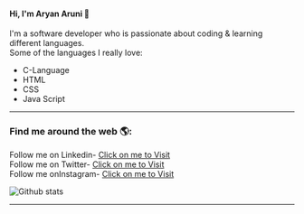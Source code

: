 #### Hi, I'm Aryan Aruni 👋
  I'm a software developer who is passionate about coding & learning different languages.<br>
Some of the languages I really love:
<ul>
  <li>C-Language</li>
  <li>HTML</li>
  <li>CSS</li>
  <li>Java Script</li>
</ul>
<hr>

<h3> Find me around the web 🌎:</h3>
  Follow me on Linkedin- <a href="https://www.linkedin.com/in/aryanaruni/">Click on me to Visit</a><br>
  Follow me on Twitter- <a href ="https://twitter.com/aryanaruni">Click on me to Visit</a><br>
  Follow me onInstagram- <a href ="https://www.instagram.com/lord_._aryan/">Click on me to Visit</a><br>


![Github stats](https://github-readme-stats.vercel.app/api?username=aryanaruni&show_icons=true)

  <hr>
